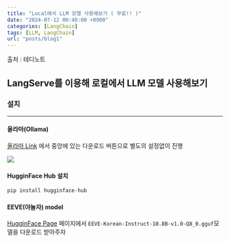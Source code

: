```yaml
---
title: "Local에서 LLM 모델 사용해보기 ( 무료!! )"
date: "2024-07-12 00:40:00 +0900"
categories: [LangChain]
tags: [LLM, LangChain]
url: "posts/blog1"
---
```

출처 : 테디노트

<!-- check -->
## LangServe를 이용해 로컬에서 LLM 모델 사용해보기

### 설치
<hr>

#### 올라마(Ollama)
[올라마 Link](https://ollama.com/) 에서 중앙에 있는 다운로드 버튼으로 별도의 설정없이 진행

![](https://github.com/user-attachments/assets/47a763fb-91d4-4a6e-9342-eb187866c146)


#### HugginFace Hub 설치

```python
pip install hugginface-hub
```

#### EEVE(야놀자) model

[HugginFace Page](https://huggingface.co/teddylee777/EEVE-Korean-Instruct-10.8B-v1.0-gguf/tree/main) 페이지에서 `EEVE-Korean-Instruct-10.8B-v1.0-Q8_0.gguf`모델을 다운로드 받아주자


